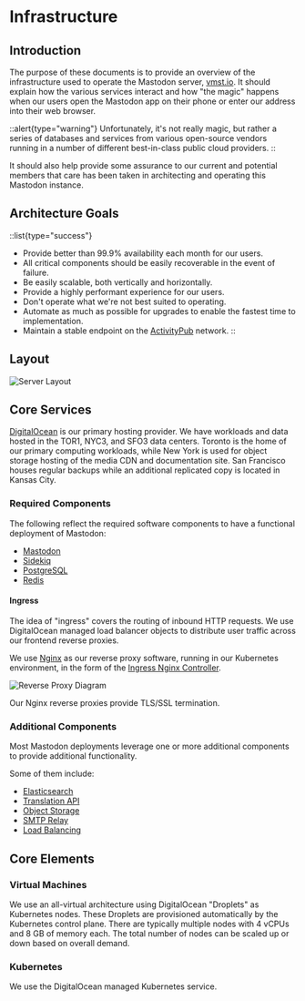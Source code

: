 # Infrastructure

## Introduction

The purpose of these documents is to provide an overview of the infrastructure used to operate the Mastodon server, [vmst.io](https://vmst.io).
It should explain how the various services interact and how "the magic" happens when our users open the Mastodon app on their phone or enter our address into their web browser.

::alert{type="warning"}
Unfortunately, it's not really magic, but rather a series of databases and services from various open-source vendors running in a number of different best-in-class public cloud providers.
::

It should also help provide some assurance to our current and potential members that care has been taken in architecting and operating this Mastodon instance.

## Architecture Goals

::list{type="success"}
- Provide better than 99.9% availability each month for our users.
- All critical components should be easily recoverable in the event of failure.
- Be easily scalable, both vertically and horizontally.
- Provide a highly performant experience for our users.
- Don't operate what we're not best suited to operating.
- Automate as much as possible for upgrades to enable the fastest time to implementation.
- Maintain a stable endpoint on the [ActivityPub](https://activitypub.rocks) network.
::

## Layout

![Server Layout](/vmstio-simple.png)

## Core Services

[DigitalOcean](https://www.digitalocean.com) is our primary hosting provider.
We have workloads and data hosted in the TOR1, NYC3, and SFO3 data centers.
Toronto is the home of our primary computing workloads, while New York is used for object storage hosting of the media CDN and documentation site.
San Francisco houses regular backups while an additional replicated copy is located in Kansas City.

### Required Components

The following reflect the required software components to have a functional deployment of Mastodon:

- [Mastodon](/infrastructure/mastodon)
- [Sidekiq](/infrastructure/sidekiq)
- [PostgreSQL](/infrastructure/postgres)
- [Redis](/infrastructure/redis)

#### Ingress

The idea of "ingress" covers the routing of inbound HTTP requests.
We use DigitalOcean managed load balancer objects to distribute user traffic across our frontend reverse proxies.

We use [Nginx](https://www.nginx.com) as our reverse proxy software, running in our Kubernetes environment,  in the form of the [Ingress Nginx Controller](https://kubernetes.github.io/ingress-nginx/).

![Reverse Proxy Diagram](/reverse-proxy.png)

Our Nginx reverse proxies provide TLS/SSL termination.

### Additional Components

Most Mastodon deployments leverage one or more additional components to provide additional functionality.

Some of them include:

- [Elasticsearch](/about/search)
- [Translation API](/about/translation)
- [Object Storage](/infrastructure/object-storage)
- [SMTP Relay](/infrastructure/mailer)
- [Load Balancing](/infrastructure/ingress)

## Core Elements

### Virtual Machines

We use an all-virtual architecture using DigitalOcean "Droplets" as Kubernetes nodes.
These Droplets are provisioned automatically by the Kubernetes control plane.
There are typically multiple nodes with 4 vCPUs and 8 GB of memory each.
The total number of nodes can be scaled up or down based on overall demand.

### Kubernetes

We use the DigitalOcean managed Kubernetes service.
